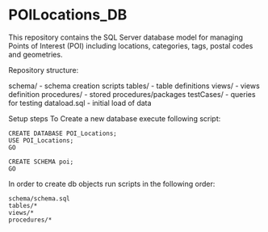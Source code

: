 # POILocations_DB
This repository contains the SQL Server database model for managing Points of Interest (POI) including 
locations, categories, tags, postal codes and geometries.

Repository structure:

schema/ - schema creation scripts
tables/ - table definitions
views/ - views definition
procedures/ - stored procedures/packages
testCases/ - queries for testing
dataload.sql - initial load of data

Setup steps
To Create a new database execute following script:
    
    CREATE DATABASE POI_Locations;
    USE POI_Locations;
    GO

    CREATE SCHEMA poi;
    GO

In order to create db objects run scripts in the following order:

    schema/schema.sql
    tables/*
    views/*
    procedures/*
